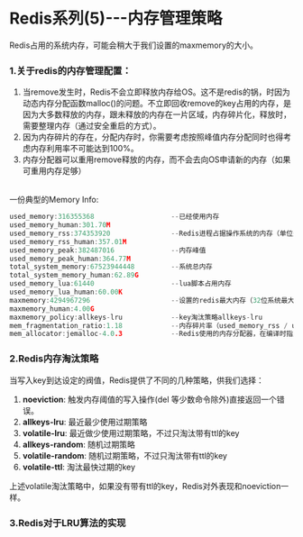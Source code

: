 # Redis系列(5)---内存管理策略

Redis占用的系统内存，可能会稍大于我们设置的maxmemory的大小。

### 1.关于redis的内存管理配置：
1. 当remove发生时，Redis不会立即释放内存给OS。这不是redis的锅，时因为动态内存分配函数malloc()的问题。不立即回收remove的key占用的内存，是因为大多数释放的内存，跟未释放的内存在一片区域，内存碎片化，释放时，需要整理内存（通过安全重启的方式）。
2. 因为内存碎片的存在，分配内存时，你需要考虑按照峰值内存分配同时也得考虑内存利用率不可能达到100%。
3. 内存分配器可以重用remove释放的内存，而不会去向OS申请新的内存（如果可重用内存足够）

<br>
一份典型的Memory Info:

```c
used_memory:316355368                   --已经使用内存
used_memory_human:301.70M               
used_memory_rss:374353920               --Redis进程占据操作系统的内存（单位是字节）
used_memory_rss_human:357.01M
used_memory_peak:382487016              --内存峰值
used_memory_peak_human:364.77M
total_system_memory:67523944448         --系统总内存
total_system_memory_human:62.89G
used_memory_lua:61440                   --lua脚本占用内存
used_memory_lua_human:60.00K
maxmemory:4294967296                    --设置的redis最大内存（32位系统最大可以设置3G，64位系统如果设置为0表示没有限制）
maxmemory_human:4.00G
maxmemory_policy:allkeys-lru            --key淘汰策略allkeys-lru
mem_fragmentation_ratio:1.18            --内存碎片率（used_memory_rss / used_memory），一般大于1，且该值越大，内存碎片比例越大
mem_allocator:jemalloc-4.0.3            --Redis使用的内存分配器，在编译时指定；可以是 libc 、jemalloc或者tcmalloc，默认是jemalloc
```

### 2.Redis内存淘汰策略

当写入key到达设定的阀值，Redis提供了不同的几种策略，供我们选择：
1. **noeviction**: 触发内存阈值的写入操作(del 等少数命令除外)直接返回一个错误。
2. **allkeys-lru**: 最近最少使用过期策略
3. **volatile-lru**: 最近做少使用过期策略，不过只淘汰带有ttl的key
4. **allkeys-random**: 随机过期策略
5. **volatile-random**: 随机过期策略，不过只淘汰带有ttl的key
6. **volatile-ttl**: 淘汰最快过期的key

上述volatile淘汰策略中，如果没有带有ttl的key，Redis对外表现和noeviction一样。

### 3.Redis对于LRU算法的实现
